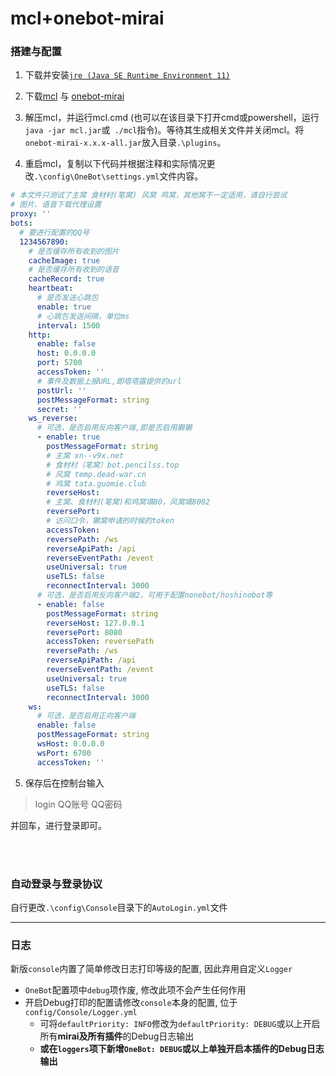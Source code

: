 # mcl+onebot-mirai

### 搭建与配置

1) 下载并安装[`jre (Java SE Runtime Environment 11)`](https://adoptopenjdk.net/releases.html)

2) 下载[mcl](https://github.com/iTXTech/mirai-console-loader) 与 [onebot-mirai](https://github.com/yyuueexxiinngg/onebot-kotlin/releases)

3) 解压mcl，并运行mcl.cmd (也可以在该目录下打开cmd或powershell，运行`java -jar mcl.jar`或` ./mcl`指令)。等待其生成相关文件并关闭mcl。将`onebot-mirai-x.x.x-all.jar`放入目录`.\plugins`。

4) 重启mcl，复制以下代码并根据注释和实际情况更改`.\config\OneBot\settings.yml`文件内容。

```yaml
# 本文件只测试了主窝 食材村(笔窝) 风窝 鸡窝，其他窝不一定适用，请自行尝试
# 图片、语音下载代理设置
proxy: ''
bots: 
  # 要进行配置的QQ号
  1234567890: 
    # 是否缓存所有收到的图片
    cacheImage: true
    # 是否缓存所有收到的语音
    cacheRecord: true
    heartbeat: 
      # 是否发送心跳包
      enable: true
      # 心跳包发送间隔，单位ms
      interval: 1500
    http: 
      enable: false
      host: 0.0.0.0
      port: 5700
      accessToken: ''
      # 事件及数据上报URL,即塔塔露提供的url
      postUrl: ''
      postMessageFormat: string
      secret: ''
    ws_reverse: 
      # 可选，是否启用反向客户端,即是否启用獭獭
      - enable: true
        postMessageFormat: string
        # 主窝 xn--v9x.net
        # 食材村（笔窝）bot.pencilss.top
        # 风窝 temp.dead-war.cn
        # 鸡窝 tata.guomie.club
        reverseHost: 
        # 主窝、食材村(笔窝)和鸡窝填80，风窝填8002
        reversePort: 
        # 访问口令，獭窝申请的时候的token
        accessToken: 
        reversePath: /ws
        reverseApiPath: /api
        reverseEventPath: /event
        useUniversal: true
        useTLS: false
        reconnectInterval: 3000
      # 可选，是否启用反向客户端2，可用于配置nonebot/hoshinobot等
      - enable: false
        postMessageFormat: string
        reverseHost: 127.0.0.1
        reversePort: 8080
        accessToken: reversePath
        reversePath: /ws
        reverseApiPath: /api
        reverseEventPath: /event
        useUniversal: true
        useTLS: false
        reconnectInterval: 3000
    ws: 
      # 可选，是否启用正向客户端
      enable: false
      postMessageFormat: string
      wsHost: 0.0.0.0
      wsPort: 6700
      accessToken: ''

```

5)  保存后在控制台输入

>login QQ账号 QQ密码

并回车，进行登录即可。  

​      
​      

### 自动登录与登录协议

自行更改`.\config\Console`目录下的`AutoLogin.yml`文件

---

### 日志

新版`console`内置了简单修改日志打印等级的配置, 因此弃用自定义`Logger`

- `OneBot`配置项中`debug`项作废, 修改此项不会产生任何作用
- 开启Debug打印的配置请修改`console`本身的配置, 位于`config/Console/Logger.yml`
  - 可将`defaultPriority: INFO`修改为`defaultPriority: DEBUG`或以上开启所有**mirai及所有插件**的Debug日志输出
  - **或在`loggers`项下新增`OneBot: DEBUG`或以上单独开启本插件的Debug日志输出**